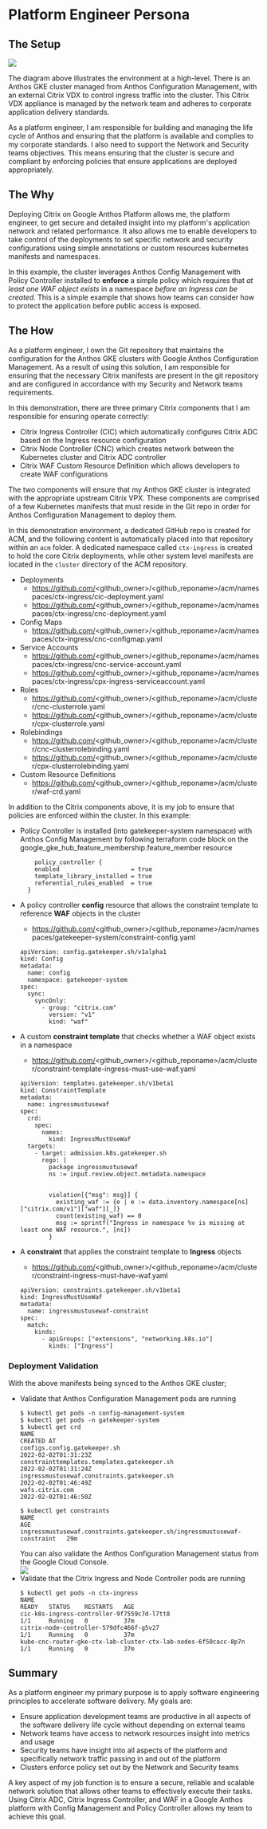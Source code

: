 # Platform Engineer Persona

## The Setup

![](assets/platform.png)

The diagram above illustrates the environment at a high-level. There is an Anthos GKE cluster managed from Anthos Configuration Management, with an external Citrix VDX to control ingress traffic into the cluster. This Citrix VDX appliance is managed by the network team and adheres to corporate application delivery standards.  

As a platform engineer, I am responsible for building and managing the life cycle of Anthos and ensuring that the platform is available and complies to my corporate standards. I also need to support the Network and Security teams objectives. This means ensuring that the cluster is secure and compliant by enforcing policies that ensure applications are deployed appropriately. 

## The Why
Deploying Citrix on Google Anthos Platform allows me, the platform engineer, to get secure and detailed insight into my platform's application network and related performance. It also allows me to enable developers to take control of the deployments to set specific network and security configurations using simple annotations or custom resources kubernetes manifests and namespaces. 

In this example, the cluster leverages Anthos Config Management with Policy Controller installed to **enforce** a simple policy which requires that *at least one WAF object exists* in a namespace *before an Ingress can be created*. This is a simple example that shows how teams can consider how to protect the application before public access is exposed.  

## The How

As a platform engineer, I own the Git repository that maintains the configuration for the Anthos GKE clusters with Google Anthos Configuration Management. As a result of using this solution, I am responsible for ensuring that the necessary Citrix manifests are present in the git repository and are configured in accordance with my Security and Network teams requirements. 

In this demonstration, there are three primary Citrix components that I am responsible for ensuring operate correctly: 
- Citrix Ingress Controller (CIC) which automatically configures Citrix ADC based on the Ingress resource configuration
- Citrix Node Controller (CNC) which creates network between the Kubernetes cluster and Citrix ADC controller
- Citrix WAF Custom Resource Definition which allows developers to create WAF configurations 

The two components will ensure that my Anthos GKE cluster is integrated with the appropriate upstream Citrix VPX. These components are comprised of a few Kubernetes manifests that must reside in the Git repo in order for Anthos Configuration Management to deploy them.

In this demonstration environment, a dedicated GitHub repo is created for ACM, and the following content is automatically placed into that repository within an `acm` folder. A dedicated namespace called `ctx-ingress` is created to hold the core Citrix deployments, while other system level manifests are located in the `cluster` directory of the ACM repository. 
- Deployments
  - https://github.com/<github_owner>/<github_reponame>/acm/namespaces/ctx-ingress/cic-deployment.yaml
  - https://github.com/<github_owner>/<github_reponame>/acm/namespaces/ctx-ingress/cnc-deployment.yaml
- Config Maps
  - https://github.com/<github_owner>/<github_reponame>/acm/namespaces/ctx-ingress/cnc-configmap.yaml
- Service Accounts
  - https://github.com/<github_owner>/<github_reponame>/acm/namespaces/ctx-ingress/cnc-service-account.yaml
  - https://github.com/<github_owner>/<github_reponame>/acm/namespaces/ctx-ingress/cpx-ingress-serviceaccount.yaml
- Roles
  - https://github.com/<github_owner>/<github_reponame>/acm/cluster/cnc-clusterrole.yaml
  - https://github.com/<github_owner>/<github_reponame>/acm/cluster/cpx-clusterrole.yaml
- Rolebindings
  - https://github.com/<github_owner>/<github_reponame>/acm/cluster/cnc-clusterrolebinding.yaml
  - https://github.com/<github_owner>/<github_reponame>/acm/cluster/cpx-clusterrolebinding.yaml
- Custom Resource Definitions
  - https://github.com/<github_owner>/<github_reponame>/acm/cluster/waf-crd.yaml

In addition to the Citrix components above, it is my job to ensure that policies are enforced within the cluster. In this example: 
- Policy Controller is installed (into gatekeeper-system namespace) with Anthos Config Management by following terraform code block on the google_gke_hub_feature_membership.feature_member resource
  ```
      policy_controller {
      enabled                    = true
      template_library_installed = true
      referential_rules_enabled  = true
    }
  ```
- A policy controller **config** resource that allows the constraint template to reference **WAF** objects in the cluster
  - https://github.com/<github_owner>/<github_reponame>/acm/namespaces/gatekeeper-system/constraint-config.yaml
  ```
  apiVersion: config.gatekeeper.sh/v1alpha1
  kind: Config
  metadata:
    name: config
    namespace: gatekeeper-system
  spec:
    sync:
      syncOnly:
        - group: "citrix.com"
          version: "v1"
          kind: "waf"
  ```

- A custom **constraint template** that checks whether a WAF object exists in a namespace
  - https://github.com/<github_owner>/<github_reponame>/acm/cluster/constraint-template-ingress-must-use-waf.yaml 
  ```
  apiVersion: templates.gatekeeper.sh/v1beta1
  kind: ConstraintTemplate
  metadata:
    name: ingressmustusewaf
  spec:
    crd:
      spec:
        names:
          kind: IngressMustUseWaf
    targets:
      - target: admission.k8s.gatekeeper.sh
        rego: |
          package ingressmustusewaf
          ns := input.review.object.metadata.namespace


          violation[{"msg": msg}] { 
            existing_waf := {e | e := data.inventory.namespace[ns]["citrix.com/v1"]["waf"][_]}
            count(existing_waf) == 0
            msg := sprintf("Ingress in namespace %v is missing at least one WAF resource.", [ns])
          }
  ```
  
- A **constraint** that applies the constraint template to **Ingress** objects
  - https://github.com/<github_owner>/<github_reponame>/acm/cluster/constraint-ingress-must-have-waf.yaml
  ```
  apiVersion: constraints.gatekeeper.sh/v1beta1
  kind: IngressMustUseWaf
  metadata:
    name: ingressmustusewaf-constraint
  spec:
    match:
      kinds:
        - apiGroups: ["extensions", "networking.k8s.io"]
          kinds: ["Ingress"]
  ```


### Deployment Validation
With the above manifests being synced to the Anthos GKE cluster; 

- Validate that Anthos Configuration Management pods are running
  ```shell
  $ kubectl get pods -n config-management-system
  $ kubectl get pods -n gatekeeper-system
  $ kubectl get crd 
  NAME                                                                CREATED AT
  configs.config.gatekeeper.sh                                        2022-02-02T01:31:23Z
  constrainttemplates.templates.gatekeeper.sh                         2022-02-02T01:31:24Z
  ingressmustusewaf.constraints.gatekeeper.sh                         2022-02-02T01:46:49Z
  wafs.citrix.com                                                     2022-02-02T01:46:50Z

  $ kubectl get constraints
  NAME                                                                       AGE
  ingressmustusewaf.constraints.gatekeeper.sh/ingressmustusewaf-constraint   29m
  ```
  You can also validate the Anthos Configuration Management status from the Google Cloud Console.   
![](assets/anthos-02.png)
- Validate that the Citrix Ingress and Node Controller pods are running
  ```shell
  $ kubectl get pods -n ctx-ingress
  NAME                                                              READY   STATUS    RESTARTS   AGE
  cic-k8s-ingress-controller-9f7559c7d-l7tt8                        1/1     Running   0          37m
  citrix-node-controller-579dfc466f-g5v27                           1/1     Running   0          37m
  kube-cnc-router-gke-ctx-lab-cluster-ctx-lab-nodes-6f50cacc-8p7n   1/1     Running   0          37m
  ```



## Summary

As a platform engineer my primary purpose is to apply software engineering principles to accelerate software delivery.  My goals are: 

* Ensure application development teams are productive in all aspects of the software delivery life cycle without depending on external teams
* Network teams have access to network resources insight into metrics and usage 
* Security teams have insight into all aspects of the platform and specifically network traffic passing in and out of the platform 
* Clusters enforce policy set out by the Network and Security teams

A key aspect of my job function is to ensure a secure, reliable and scalable network solution that allows other teams to effectively execute their tasks. Using Citrix ADC, Citrix Ingress Controller, and WAF in a Google Anthos platform with Config Management and Policy Controller allows my team to achieve this goal.
